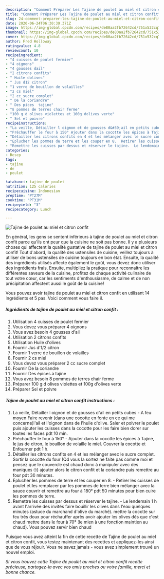 ```yaml
---
description: "Comment Préparer Les Tajine de poulet au miel et citron confit"
title: "Comment Préparer Les Tajine de poulet au miel et citron confit"
slug: 24-comment-preparer-les-tajine-de-poulet-au-miel-et-citron-confit
date: 2020-06-24T06:30:30.371Z
image: https://img-global.cpcdn.com/recipes/de80aa2fb72642cd/751x532cq70/tajine-de-poulet-au-miel-et-citron-confit-photo-principale-de-la-recette.jpg
thumbnail: https://img-global.cpcdn.com/recipes/de80aa2fb72642cd/751x532cq70/tajine-de-poulet-au-miel-et-citron-confit-photo-principale-de-la-recette.jpg
cover: https://img-global.cpcdn.com/recipes/de80aa2fb72642cd/751x532cq70/tajine-de-poulet-au-miel-et-citron-confit-photo-principale-de-la-recette.jpg
author: Fred Holloway
ratingvalue: 4.8
reviewcount: 10
recipeingredient:
- "4 cuisses de poulet fermier"
- "4 oignons"
- "4 gousses dail"
- "2 citrons confits"
- " Huile dolives"
- " Jus d12 citron"
- "1 verre de bouillon de volailles"
- "2 cs miel"
- "2 cc sucre complet"
- " De la coriandre"
- " Des pices  tajine"
- "8 pommes de terres chair ferme"
- "100 g d olives violettes et 100g dolives verte"
- " Sel et poivre"
recipeinstructions:
- "La veille, Détailler l oignon et de gousses d&#39;ail en petits cubes A feu moyen Faire revenir (dans une cocotte en fonte en ce qui me concerne)l&#39;ail et l&#39;oignon dans de l&#39;huile d&#39;olive. Saler et poivrer le poulet puis ajouter les cuisses dans la cocotte pour les faire bien dorer sur toutes les faces pdt 10 min."
- "Préchauffer le four à 150° Ajouter dans la cocotte les épices à Tajine, le jus de citron, le bouillon de volaille le miel. Couvrer la cocotte et Enfourner pdt 1 h."
- "Détailler les citrons confits en 4 et les mélanger avec le sucre complet. Sortir la cocotte du four (Qd vous la sortez ne faite pas comme moi et pensez que le couvercle est chaud donc à manipuler avec des maniques 🙄) ajouter alors le citron confit et la coriandre puis remettre au four pdt 30 minutes."
- "Eplucher les pommes de terre et les couper en 8.  Retirer les cuisses de poulet et les remplacer par les pommes de terre bien mélanger avec la sauce couvrir et remettre au four à 180° pdt 50 minutes pour bien cuire les pommes de terre."
- "Remettre les cuisses par dessus et réserver le tajine.  Le lendemain 1 h avant l&#39;arrivée des invités faire bouillir les olives dans l&#39;eau quelques minutes (astuce du marchand d&#39;olive du marché). mettre la cocotte sur feu très doux pour réchauffer après avoir ajouter les olives dés que c&#39;est chaud mettre dans le four à 70° (le mien à une fonction maintien au chaud). Vous pouvez servir bien chaud"
categories:
- Resep
tags:
- tajine
- de
- poulet

katakunci: tajine de poulet 
nutrition: 125 calories
recipecuisine: Indonesian
preptime: "PT27M"
cooktime: "PT31M"
recipeyield: "3"
recipecategory: Lunch

---
```



![Tajine de poulet au miel et citron confit](https://img-global.cpcdn.com/recipes/de80aa2fb72642cd/751x532cq70/tajine-de-poulet-au-miel-et-citron-confit-photo-principale-de-la-recette.jpg)

En général, les gens se sentent inférieurs à tajine de poulet au miel et citron confit parce qu'ils ont peur que la cuisine ne soit pas bonne. Il y a plusieurs choses qui affectent la qualité gustative de tajine de poulet au miel et citron confit! Tout d'abord, la qualité des ustensiles de cuisine, veillez toujours à utiliser de bons ustensiles de cuisine toujours en bon état. Ensuite, la qualité des ingrédients utilisés affecte également le goût, vous devez donc utiliser des ingrédients frais. Ensuite, multipliez la pratique pour reconnaître les différentes saveurs de la cuisine, profitez de chaque activité culinaire de tout votre cœur, car les sentiments d'enthousiasme, de calme et de non précipitation affectent aussi le goût de la cuisine!

<!--inarticleads1-->

Vous pouvez avoir tajine de poulet au miel et citron confit en utilisant 14 Ingrédients et 5 pas. Voici comment vous faire il.

##### Ingrédients de tajine de poulet au miel et citron confit :

1. Utilisation 4 cuisses de poulet fermier
1. Vous devez vous préparer 4 oignons
1. Vous avez besoin 4 gousses d&#39;ail
1. Utilisation 2 citrons confits
1. Utilisation  Huile d&#39;olives
1. Fournir  Jus d&#39;1/2 citron
1. Fournir 1 verre de bouillon de volailles
1. Fournir 2 cs miel
1. Vous devez vous préparer 2 cc sucre complet
1. Fournir  De la coriandre
1. Fournir  Des épices à tajine
1. Vous avez besoin 8 pommes de terres chair ferme
1. Préparer 100 g d olives violettes et 100g d&#39;olives verte
1. Préparer  Sel et poivre




<!--inarticleads2-->

##### Tajine de poulet au miel et citron confit instructions :

1. La veille, Détailler l oignon et de gousses d&#39;ail en petits cubes - A feu moyen Faire revenir (dans une cocotte en fonte en ce qui me concerne)l&#39;ail et l&#39;oignon dans de l&#39;huile d&#39;olive. Saler et poivrer le poulet puis ajouter les cuisses dans la cocotte pour les faire bien dorer sur toutes les faces pdt 10 min.
1. Préchauffer le four à 150° - Ajouter dans la cocotte les épices à Tajine, le jus de citron, le bouillon de volaille le miel. Couvrer la cocotte et Enfourner pdt 1 h.
1. Détailler les citrons confits en 4 et les mélanger avec le sucre complet. Sortir la cocotte du four (Qd vous la sortez ne faite pas comme moi et pensez que le couvercle est chaud donc à manipuler avec des maniques 🙄) ajouter alors le citron confit et la coriandre puis remettre au four pdt 30 minutes.
1. Eplucher les pommes de terre et les couper en 8.  - Retirer les cuisses de poulet et les remplacer par les pommes de terre bien mélanger avec la sauce couvrir et remettre au four à 180° pdt 50 minutes pour bien cuire les pommes de terre.
1. Remettre les cuisses par dessus et réserver le tajine.  - Le lendemain 1 h avant l&#39;arrivée des invités faire bouillir les olives dans l&#39;eau quelques minutes (astuce du marchand d&#39;olive du marché). mettre la cocotte sur feu très doux pour réchauffer après avoir ajouter les olives dés que c&#39;est chaud mettre dans le four à 70° (le mien à une fonction maintien au chaud). Vous pouvez servir bien chaud




<!--inarticleads1-->

<p>
Puisque vous avez atteint la fin de cette recette de Tajine de poulet au miel et citron confit, vous testez maintenant des recettes et appliquez-les ainsi que de vous réjouir. Vous ne savez jamais - vous avez simplement trouvé un nouvel emploi.
</p>

<p>
<i>Si vous trouvez cette Tajine de poulet au miel et citron confit recette précieuse, partagez-la avec vos amis proches ou votre famille, merci et bonne chance.</i>
</p>
